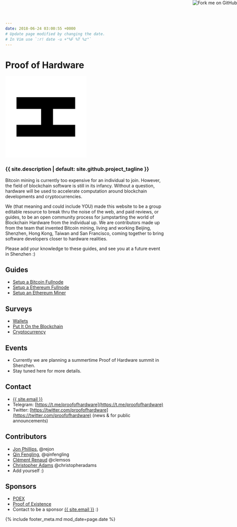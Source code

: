 ```yaml
---
date: 2018-06-24 03:00:55 +0000
# Update page modified by changing the date.
# In Vim use `:r! date -u +"%F %T %z"`
---
```


<a href="{{ site.github.repository_url }}"><img style="position: absolute; top: 0; right: 0; border: 0;" src="https://s3.amazonaws.com/github/ribbons/forkme_right_green_007200.png" alt="Fork me on GitHub"></a>

# Proof of Hardware

![](/assets/poh-logo-256.png?raw=true)

### {{ site.description | default: site.github.project_tagline }}

Bitcoin mining is currently too expensive for an individual to join. However, the field of blockchain software is still in its infancy. Without a question, hardware will be used to accelerate computation around blockchain developments and cryptocurrencies.

We (that meaning and could include YOU) made this website to be a group editable resource to break thru the noise of the web, and paid reviews, or guides, to be an open community process for jumpstarting the world of Blockchain Hardware from the individual up. We are contributors made up from the team that invented Bitcoin mining, living and working Beijing, Shenzhen, Hong Kong, Taiwan and San Francisco, coming together to bring software developers closer to hardware realities.

Please add your knowledge to these guides, and see you at a future event in Shenzhen :)


## Guides

- [Setup a Bitcoin Fullnode](/guide/setup-bitcoin-fullnode)
- [Setup a Ethereum Fullnode](/guide/setup-ethereum-fullnode)
- [Setup an Ethereum Miner](/guide/setup-ethereum-miner)

## Surveys

- [Wallets](/survey/wallets)
- [Put It On the Blockchain](/survey/put-it-on-the-blockchain)
- [Cryptocurrency](/survey/cryptocurrency)

## Events

- Currently we are planning a summertime Proof of Hardware summit in Shenzhen.
- Stay tuned here for more details.

## Contact

- <a href="mailto:{{ site.email }}">{{ site.email }}</a>
- Telegram: [https://t.me/proofofhardware](https://t.me/proofofhardware)
- Twitter: [https://twitter.com/proofofhardware](https://twitter.com/proofofhardware) (news & for public announcements)

## Contributors

- [Jon Phillips](http://rejon.org), @rejon
- [Qin Fengling](http://qinfengling.io), @qinfengling
- [Clément Renaud](http://clementrenaud.com) @clemsos
- [Christopher Adams](https://christopheradams.io) @christopheradams
- Add yourself :)

## Sponsors

- [POEX](https://poex.io)
- [Proof of Existence](https://proofofexistence.com)
- Contact to be a sponsor <a href="mailto:{{ site.email }}">{{ site.email }}</a>  :)

{% include footer_meta.md mod_date=page.date %}
